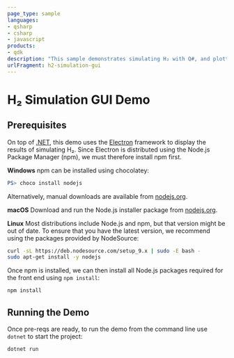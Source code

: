 ```yaml
---
page_type: sample
languages:
- qsharp
- csharp
- javascript
products:
- qdk
description: "This sample demonstrates simulating H₂ with Q#, and plotting the results as an Electron app."
urlFragment: h2-simulation-gui
---
```


# H₂ Simulation GUI Demo

## Prerequisites

On top of [.NET](https://dotnet.microsoft.com/learn/dotnet/hello-world-tutorial/intro),
this demo uses the [Electron](https://github.com/electron/electron) framework to display the results of simulating H₂.
Since Electron is distributed using the Node.js Package Manager (npm), we must therefore install npm first.

**Windows** npm can be installed using chocolatey:

```powershell
PS> choco install nodejs
```

Alternatively, manual downloads are available from [nodejs.org](https://nodejs.org/en/).

**macOS** Download and run the Node.js installer package from [nodejs.org](https://nodejs.org/en/).

**Linux** Most distributions include Node.js and npm, but that version might be out of date.
To ensure that you have the latest version, we recommend using the packages provided by NodeSource:

```bash
curl -sL https://deb.nodesource.com/setup_9.x | sudo -E bash -
sudo apt-get install -y nodejs
```

Once npm is installed, we can then install all Node.js packages required for the front end using `npm install`:

```bash
npm install
```

## Running the Demo

Once pre-reqs are ready, to run the demo from the command line use  `dotnet` to start the project:

```bash
dotnet run
```

